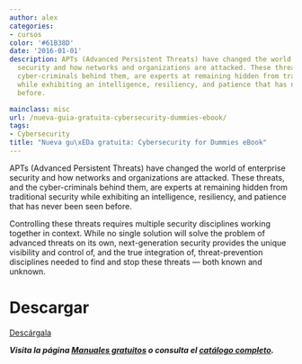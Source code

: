 ```yaml
---
author: alex
categories:
- cursos
color: '#61B38D'
date: '2016-01-01'
description: APTs (Advanced Persistent Threats) have changed the world of enterprise
  security and how networks and organizations are attacked. These threats, and the
  cyber-criminals behind them, are experts at remaining hidden from traditional security
  while exhibiting an intelligence, resiliency, and patience that has never been seen
  before.

mainclass: misc
url: /nueva-guia-gratuita-cybersecurity-dummies-ebook/
tags:
- Cybersecurity
title: "Nueva gu\xEDa gratuita: Cybersecurity for Dummies eBook"
---
```


<figure>
<amp-img on="tap:lightbox1" role="button" tabindex="0" layout="responsive" src="/img/2015/01/Nueva-guía-gratuita-Cybersecurity-for-Dummies-eBook.jpg" alt="Nueva guía gratuita: Cybersecurity for Dummies eBook" width="591px" height="914px" />
</figure>

APTs (Advanced Persistent Threats) have changed the world of enterprise security and how networks and organizations are attacked. These threats, and the cyber-criminals behind them, are experts at remaining hidden from traditional security while exhibiting an intelligence, resiliency, and patience that has never been seen before.

Controlling these threats requires multiple security disciplines working together in context. While no single solution will solve the problem of advanced threats on its own, next-generation security provides the unique visibility and control of, and the true integration of, threat-prevention disciplines needed to find and stop these threats — both known and unknown.

# Descargar

<div class="button-post">
<a href="http://bashyc-blogspot.tradepub.com/c/pubRD.mpl?sr=oc&_t=oc:&qf=w_palo12" target="_blank" class="wi-button style-3">Descárgala<i class="icon-download icon-2x"></i></a>
</div>

***Visita la página [Manuales gratuitos][2] o consulta el [catálogo completo][3].***

 [2]: https://elbauldelprogramador.com/manuales-gratuitos/
 [3]: http://elbauldelprogramador.tradepub.com/category/information-technology/1207/ "Catálogo completo de Guías gratuítas "
